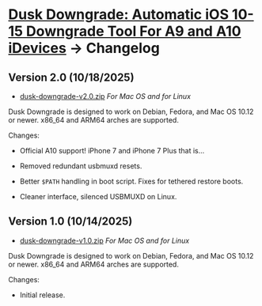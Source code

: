 # [Dusk Downgrade: Automatic iOS 10-15 Downgrade Tool For A9 and A10 iDevices](readme.md) -> Changelog

## Version 2.0 (10/18/2025)

* [dusk-downgrade-v2.0.zip](https://github.com/alex-free/dusk-downgrade/releases/download/v2.0/dusk-downgrade-v2.0.zip) _For Mac OS and for Linux_

Dusk Downgrade is designed to work on Debian, Fedora, and Mac OS 10.12 or newer. x86_64 and ARM64 arches are supported.

Changes:

* Official A10 support! iPhone 7 and iPhone 7 Plus that is...

* Removed redundant usbmuxd resets.

* Better `$PATH` handling in boot script. Fixes for tethered restore boots.

* Cleaner interface, silenced USBMUXD on Linux.

## Version 1.0 (10/14/2025)

* [dusk-downgrade-v1.0.zip](https://github.com/alex-free/dusk-downgrade/releases/download/v1.0/dusk-downgrade-v1.0.zip) _For Mac OS and for Linux_

Dusk Downgrade is designed to work on Debian, Fedora, and Mac OS 10.12 or newer. x86_64 and ARM64 arches are supported.

Changes:

* Initial release.
